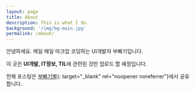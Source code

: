 ```yaml
---
layout: page
title: About
description: This is what I do.
background: '/img/bg-main.jpg'
permalink: /about/
---
```


안녕하세요. 매일 매일 마크업 코딩하는 UI개발자 부빠기입니다.

이 곳은 **UI개발, IT정보, TIL**에 관련된 것만 업로드 할 예정입니다.


전체 포스팅은 [부빠기별](http://www.buppagistar.com){: target="_blank" rel="noopener noreferrer"}에서 공유합니다.